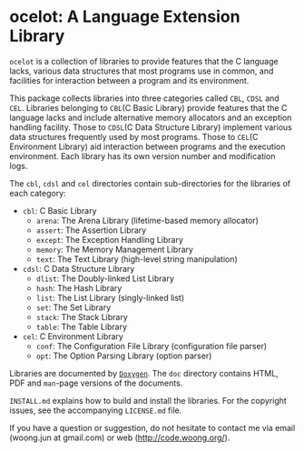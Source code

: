 ocelot: A Language Extension Library
====================================

`ocelot` is a collection of libraries to provide features that the C language
lacks, various data structures that most programs use in common, and facilities
for interaction between a program and its environment.

This package collects libraries into three categories called `CBL`, `CDSL` and
`CEL`. Libraries belonging to `CBL`(C Basic Library) provide features that the
C language lacks and include alternative memory allocators and an exception
handling facility. Those to `CDSL`(C Data Structure Library) implement various
data structures frequently used by most programs. Those to `CEL`(C Environment
Library) aid interaction between programs and the execution environment. Each
library has its own version number and modification logs.

The `cbl`, `cdsl` and `cel` directories contain sub-directories for the
libraries of each category:

- `cbl`: C Basic Library
    - `arena`: The Arena Library (lifetime-based memory allocator)
    - `assert`: The Assertion Library
    - `except`: The Exception Handling Library
    - `memory`: The Memory Management Library
    - `text`: The Text Library (high-level string manipulation)
- `cdsl`: C Data Structure Library
    - `dlist`: The Doubly-linked List Library
    - `hash`: The Hash Library
    - `list`: The List Library (singly-linked list)
    - `set`: The Set Library
    - `stack`: The Stack Library
    - `table`: The Table Library
- `cel`: C Environment Library
    - `conf`: The Configuration File Library (configuration file parser)
    - `opt`: The Option Parsing Library (option parser)

Libraries are documented by [`Doxygen`](http://www.doxygen.org). The `doc`
directory contains HTML, PDF and `man`-page versions of the documents.

`INSTALL.md` explains how to build and install the libraries. For the copyright
issues, see the accompanying `LICENSE.md` file.

If you have a question or suggestion, do not hesitate to contact me via email
(woong.jun at gmail.com) or web (http://code.woong.org/).
